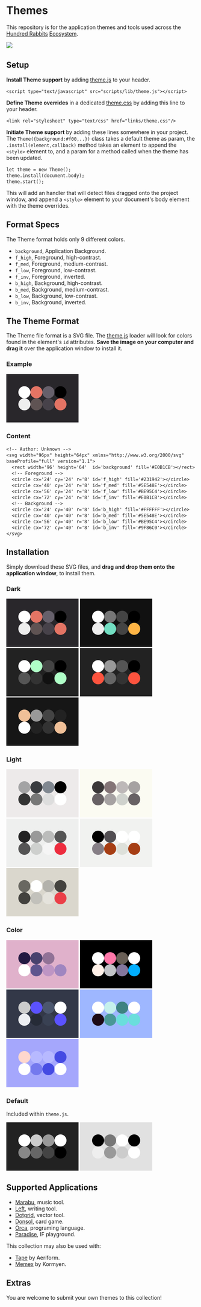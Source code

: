 # Themes

This repository is for the application themes and tools used across the [Hundred Rabbits](http://100r.co) [Ecosystem](https://github.com/hundredrabbits). 

<img src='https://raw.githubusercontent.com/hundredrabbits/Themes/master/PREVIEW.jpg' width='600'/>

## Setup

**Install Theme support** by adding [theme.js](https://github.com/hundredrabbits/Dotgrid/blob/master/desktop/sources/scripts/lib/theme.js) to your header. 

```
<script type="text/javascript" src="scripts/lib/theme.js"></script>
```

**Define Theme overrides** in a dedicated [theme.css](https://github.com/hundredrabbits/Dotgrid/blob/master/desktop/sources/links/theme.css) by adding this line to your header.

```
<link rel="stylesheet" type="text/css" href="links/theme.css"/>
```

**Initiate Theme support** by adding these lines somewhere in your project. The `Theme({background:#f00,..})` class takes a default theme as param, the `.install(element,callback)` method takes an element to append the `<style>` element to, and a param for a method called when the theme has been updated.

```
let theme = new Theme();
theme.install(document.body);
theme.start();
```

This will add an handler that will detect files dragged onto the project window, and append a `<style>` element to your document's body element with the theme overrides.

## Format Specs

The Theme format holds only 9 different colors.

- `background`, Application Background.
- `f_high`, Foreground, high-contrast.
- `f_med`, Foreground, medium-contrast.
- `f_low`, Foreground, low-contrast.
- `f_inv`, Foreground, inverted.
- `b_high`, Background, high-contrast.
- `b_med`, Background, medium-contrast.
- `b_low`, Background, low-contrast.
- `b_inv`, Background, inverted.

## The Theme Format

The Theme file format is a SVG file. The [theme.js](https://github.com/hundredrabbits/Dotgrid/blob/master/desktop/sources/scripts/lib/theme.js) loader will look for colors found in the element's `id` attributes. **Save the image on your computer and drag it** over the application window to install it.

### Example

![apollo](themes/apollo.svg)

### Content

```
<!-- Author: Unknown -->
<svg width="96px" height="64px" xmlns="http://www.w3.org/2000/svg" baseProfile="full" version="1.1">
  <rect width='96' height='64'  id='background' fill='#E0B1CB'></rect>
  <!-- Foreground -->
  <circle cx='24' cy='24' r='8' id='f_high' fill='#231942'></circle>
  <circle cx='40' cy='24' r='8' id='f_med' fill='#5E548E'></circle>
  <circle cx='56' cy='24' r='8' id='f_low' fill='#BE95C4'></circle>
  <circle cx='72' cy='24' r='8' id='f_inv' fill='#E0B1CB'></circle>
  <!-- Background -->
  <circle cx='24' cy='40' r='8' id='b_high' fill='#FFFFFF'></circle>
  <circle cx='40' cy='40' r='8' id='b_med' fill='#5E548E'></circle>
  <circle cx='56' cy='40' r='8' id='b_low' fill='#BE95C4'></circle>
  <circle cx='72' cy='40' r='8' id='b_inv' fill='#9F86C0'></circle>
</svg>
```

## Installation

Simply download these SVG files, and **drag and drop them onto the application window**, to install them.

### Dark

![apollo](themes/apollo.svg) ![orca](themes/orca.svg) ![battlestation](themes/battlestation.svg) ![soyuz](themes/soyuz.svg) ![lotus](themes/lotus.svg)

### Light

![coal](themes/coal.svg) ![marble](themes/marble.svg) ![snow](themes/snow.svg) ![swiss](themes/swiss.svg) ![tape](themes/tape.svg)

### Color

![mahou](themes/mahou.svg) ![pico8](themes/pico8.svg) ![frameio](themes/frameio.svg) ![berry](themes/berry.svg) ![commodore](themes/commodore.svg)

### Default

Included within `theme.js`.

![noir](themes/noir.svg) ![pale](themes/pale.svg)

## Supported Applications

- [Marabu](https://github.com/hundredrabbits/Marabu), music tool.
- [Left](https://github.com/hundredrabbits/Left), writing tool.
- [Dotgrid](https://github.com/hundredrabbits/Dotgrid), vector tool.
- [Donsol](https://github.com/hundredrabbits/Donsol), card game.
- [Orca](https://github.com/hundredrabbits/Orca), programing language.
- [Paradise](https://github.com/hundredrabbits/Paradise), IF playground.

This collection may also be used with:

- [Tape](https://aeriform.itch.io/tape) by Aeriform.
- [Memex](https://github.com/kormyen/memex) by Kormyen.

## Extras

You are welcome to submit your own themes to this collection!
